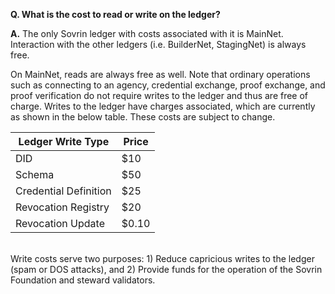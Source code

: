 **Q. What is the cost to read or write on the ledger?**

**A.** The only Sovrin ledger with costs associated with it is MainNet. Interaction with the other ledgers (i.e. BuilderNet, StagingNet) is always free.

On MainNet, reads are always free as well. Note that ordinary operations such as connecting to an agency, credential exchange, proof exchange, and proof verification do not require writes to the ledger and thus are free of charge. Writes to the ledger have charges associated, which are currently as shown in the below table. These costs are subject to change.

|Ledger Write Type|Price|
|---|---|
|DID|$10|
|Schema   |$50   |
|Credential Definition   |$25   |
|Revocation Registry   |$20   |
|Revocation Update   |$0.10   |

<br />
Write costs serve two purposes: 1) Reduce capricious writes to the ledger (spam or DOS attacks), and 2) Provide funds for the operation of the Sovrin Foundation and steward validators.

